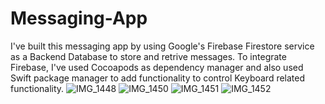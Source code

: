 # Messaging-App
I've built this messaging app by using Google's Firebase Firestore service 
as a Backend Database to store and retrive messages.
To integrate Firebase, I've used Cocoapods as dependency manager and 
also used Swift package manager to add functionality to control Keyboard related functionality.
![IMG_1448](https://user-images.githubusercontent.com/47301732/72749911-57557c80-3b89-11ea-826e-5674689a45f1.PNG)
![IMG_1450](https://user-images.githubusercontent.com/47301732/72749913-57557c80-3b89-11ea-8ee2-3bf65f89b2e4.PNG)
![IMG_1451](https://user-images.githubusercontent.com/47301732/72749914-57ee1300-3b89-11ea-89e0-1d2a191ce9a1.PNG)
![IMG_1452](https://user-images.githubusercontent.com/47301732/72749915-57ee1300-3b89-11ea-93c7-fb33deb32519.PNG)
